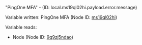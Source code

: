 "PingOne MFA" - (ID: local.ms19ql02hi.payload.error.message)

Variable written:
PingOne MFA (Node ID: [ms19ql02hi](../nodes/ms19ql02hi.md))

Variable reads:
* Node (Node ID: [9q9zj5ndao](../nodes/9q9zj5ndao.md))
